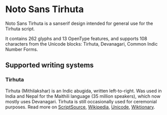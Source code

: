 
# Noto Sans Tirhuta

Noto Sans Tirhuta is a sanserif design intended for general use for the Tirhuta script.

It contains 262 glyphs and 13 OpenType features, and supports 108 characters from the Unicode blocks: Tirhuta, Devanagari, Common Indic Number Forms.


## Supported writing systems


### Tirhuta

Tirhuta (Mithilakshar) is an Indic abugida, written left-to-right. Was used in India and Nepal for the Maithili language (35 million speakers), which now mostly uses Devanagari. Tirhuta is still occasionally used for ceremonial purposes. Read more on [ScriptSource](https://scriptsource.org/scr/Tirh), [Wikipedia](https://en.wikipedia.org/wiki/ISO_15924:Tirh), [Unicode](https://www.unicode.org/versions/Unicode13.0.0/ch15.pdf#G95493), [Wiktionary](https://en.wiktionary.org/wiki/Category:Tirhuta_script).

